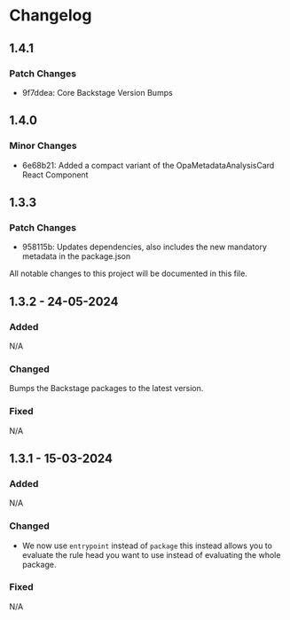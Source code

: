 # Changelog

## 1.4.1

### Patch Changes

- 9f7ddea: Core Backstage Version Bumps

## 1.4.0

### Minor Changes

- 6e68b21: Added a compact variant of the OpaMetadataAnalysisCard React Component

## 1.3.3

### Patch Changes

- 958115b: Updates dependencies, also includes the new mandatory metadata in the package.json

All notable changes to this project will be documented in this file.

## 1.3.2 - 24-05-2024

### Added

N/A

### Changed

Bumps the Backstage packages to the latest version.

### Fixed

N/A

## 1.3.1 - 15-03-2024

### Added

N/A

### Changed

- We now use `entrypoint` instead of `package` this instead allows you to evaluate the rule head you want to use instead of evaluating the whole package.

### Fixed

N/A
